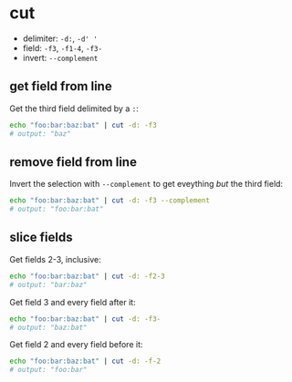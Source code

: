 # cut

- delimiter: `-d:`, `-d' '`
- field: `-f3`, `-f1-4`, `-f3-`
- invert: `--complement`


## get field from line

Get the third field delimited by a `:`:

```bash
echo "foo:bar:baz:bat" | cut -d: -f3
# output: "baz"
```


## remove field from line

Invert the selection with `--complement` to get eveything *but* the third field:

```bash
echo "foo:bar:baz:bat" | cut -d: -f3 --complement
# output: "foo:bar:bat"
```


## slice fields

Get fields 2-3, inclusive:

```bash
echo "foo:bar:baz:bat" | cut -d: -f2-3
# output: "bar:baz"
```

Get field 3 and every field after it:

```bash
echo "foo:bar:baz:bat" | cut -d: -f3-
# output: "baz:bat"
```

Get field 2 and every field before it:

```bash
echo "foo:bar:baz:bat" | cut -d: -f-2
# output: "foo:bar"
```

